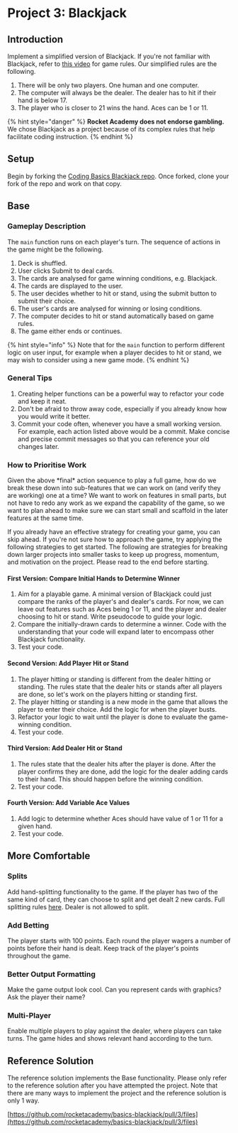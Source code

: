 # Project 3: Blackjack

## Introduction

Implement a simplified version of Blackjack. If you're not familiar with Blackjack, refer to [this video](https://www.youtube.com/watch?v=eyoh-Ku9TCI) for game rules. Our simplified rules are the following.

1. There will be only two players. One human and one computer.
2. The computer will always be the dealer. The dealer has to hit if their hand is below 17.
3. The player who is closer to 21 wins the hand. Aces can be 1 or 11.

{% hint style="danger" %}
**Rocket Academy does not endorse gambling.** We chose Blackjack as a project because of its complex rules that help facilitate coding instruction.
{% endhint %}

## Setup

Begin by forking the [Coding Basics Blackjack repo](https://github.com/rocketacademy/basics-blackjack). Once forked, clone your fork of the repo and work on that copy.

## Base

### Gameplay Description

The `main` function runs on each player's turn. The sequence of actions in the game might be the following.

1. Deck is shuffled.
2. User clicks Submit to deal cards.
3. The cards are analysed for game winning conditions, e.g. Blackjack.
4. The cards are displayed to the user.
5. The user decides whether to hit or stand, using the submit button to submit their choice.
6. The user's cards are analysed for winning or losing conditions.
7. The computer decides to hit or stand automatically based on game rules.
8. The game either ends or continues.

{% hint style="info" %}
Note that for the `main` function to perform different logic on user input, for example when a player decides to hit or stand, we may wish to consider using a new game mode.
{% endhint %}

### General Tips

1. Creating helper functions can be a powerful way to refactor your code and keep it neat.
2. Don't be afraid to throw away code, especially if you already know how you would write it better.
3. Commit your code often, whenever you have a small working version. For example, each action listed above would be a commit. Make concise and precise commit messages so that you can reference your old changes later.

### How to Prioritise Work

Given the above \*final\* action sequence to play a full game, how do we break these down into sub-features that we can work on \(and verify they are working\) one at a time? We want to work on features in small parts, but not have to redo any work as we expand the capability of the game, so we want to plan ahead to make sure we can start small and scaffold in the later features at the same time.

If you already have an effective strategy for creating your game, you can skip ahead. If you're not sure how to approach the game, try applying the following strategies to get started. The following are strategies for breaking down larger projects into smaller tasks to keep up progress, momentum, and motivation on the project. Please read to the end before starting.

#### First Version: Compare Initial Hands to Determine Winner

1. Aim for a playable game. A minimal version of Blackjack could just compare the ranks of the player's and dealer's cards. For now, we can leave out features such as Aces being 1 or 11, and the player and dealer choosing to hit or stand. Write pseudocode to guide your logic.
2. Compare the initially-drawn cards to determine a winner. Code with the understanding that your code will expand later to encompass other Blackjack functionality.
3. Test your code.

#### Second Version: Add Player Hit or Stand

1. The player hitting or standing is different from the dealer hitting or standing. The rules state that the dealer hits or stands after all players are done, so let's work on the players hitting or standing first.
2. The player hitting or standing is a new mode in the game that allows the player to enter their choice. Add the logic for when the player busts.
3. Refactor your logic to wait until the player is done to evaluate the game-winning condition.
4. Test your code.

#### Third Version: Add Dealer Hit or Stand

1. The rules state that the dealer hits after the player is done. After the player confirms they are done, add the logic for the dealer adding cards to their hand. This should happen before the winning condition.
2. Test your code.

#### Fourth Version: Add Variable Ace Values

1. Add logic to determine whether Aces should have value of 1 or 11 for a given hand.
2. Test your code.

## More Comfortable

### Splits

Add hand-splitting functionality to the game. If the player has two of the same kind of card, they can choose to split and get dealt 2 new cards. Full splitting rules [here](https://en.wikipedia.org/wiki/Aces_and_eights_%28blackjack%29#Splitting). Dealer is not allowed to split.

### Add Betting

The player starts with 100 points. Each round the player wagers a number of points before their hand is dealt. Keep track of the player's points throughout the game.

### Better Output Formatting

Make the game output look cool. Can you represent cards with graphics? Ask the player their name?

### Multi-Player

Enable multiple players to play against the dealer, where players can take turns. The game hides and shows relevant hand according to the turn.

## Reference Solution

The reference solution implements the Base functionality. Please only refer to the reference solution after you have attempted the project. Note that there are many ways to implement the project and the reference solution is only 1 way.

[https://github.com/rocketacademy/basics-blackjack/pull/3/files](https://github.com/rocketacademy/basics-blackjack/pull/3/files)
